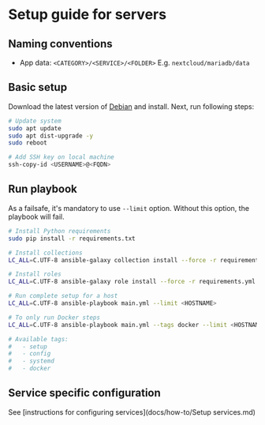 # Setup guide for servers

## Naming conventions

- App data: `<CATEGORY>/<SERVICE>/<FOLDER>` E.g. `nextcloud/mariadb/data`

## Basic setup

Download the latest version of [Debian](https://www.debian.org/distrib/netinst) and install. Next, run following steps:

```bash
# Update system
sudo apt update
sudo apt dist-upgrade -y
sudo reboot

# Add SSH key on local machine
ssh-copy-id <USERNAME>@<FQDN>
```

## Run playbook

As a failsafe, it's mandatory to use `--limit` option.
Without this option, the playbook will fail.

```bash
# Install Python requirements
sudo pip install -r requirements.txt

# Install collections
LC_ALL=C.UTF-8 ansible-galaxy collection install --force -r requirements.yml

# Install roles
LC_ALL=C.UTF-8 ansible-galaxy role install --force -r requirements.yml

# Run complete setup for a host
LC_ALL=C.UTF-8 ansible-playbook main.yml --limit <HOSTNAME>

# To only run Docker steps
LC_ALL=C.UTF-8 ansible-playbook main.yml --tags docker --limit <HOSTNAME>

# Available tags:
#   - setup
#   - config
#   - systemd
#   - docker
```

## Service specific configuration

See [instructions for configuring services](docs/how-to/Setup services.md)
